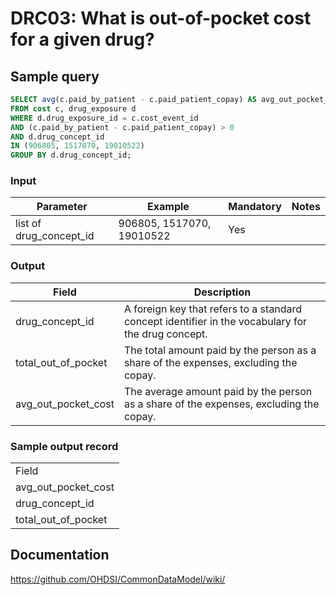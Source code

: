 # DRC03: What is out-of-pocket cost for a given drug?

## Sample query
```sql
SELECT avg(c.paid_by_patient - c.paid_patient_copay) AS avg_out_pocket_cost, d.drug_concept_id
FROM cost c, drug_exposure d
WHERE d.drug_exposure_id = c.cost_event_id
AND (c.paid_by_patient - c.paid_patient_copay) > 0
AND d.drug_concept_id
IN (906805, 1517070, 19010522)
GROUP BY d.drug_concept_id;
```

### Input

|  Parameter |  Example |  Mandatory |  Notes |
| --- | --- | --- | --- |
| list of drug_concept_id | 906805, 1517070, 19010522 | Yes |   |

### Output

|  Field |  Description |
| --- | --- |
| drug_concept_id | A foreign key that refers to a standard concept identifier in the vocabulary for the drug concept. |
| total_out_of_pocket | The total amount paid by the person as a share of the expenses, excluding the copay. |
| avg_out_pocket_cost | The average amount paid by the person as a share of the expenses, excluding the copay. |

### Sample output record

|   |
| --- |
| Field |  Description |
| avg_out_pocket_cost |   |
| drug_concept_id |   |
| total_out_of_pocket |   |

## Documentation
https://github.com/OHDSI/CommonDataModel/wiki/
